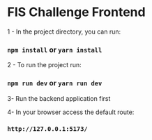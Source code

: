 
# FIS Challenge Frontend

1 - In the project directory, you can run:
### `npm install` or `yarn install`

2 - To run the project run:
### `npm run dev` or `yarn run dev`

3- Run the backend application first

4-  In your browser access the default route:
### `http://127.0.0.1:5173/`
